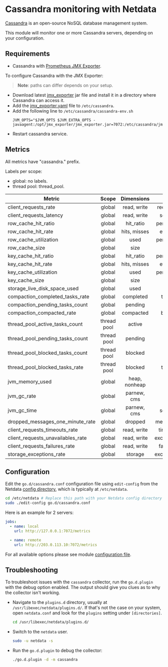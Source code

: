 <!--
title: "Cassandra monitoring with Netdata"
description: "Monitor the health and performance of Cassandra database servers with zero configuration, per-second metric granularity, and interactive visualizations."
custom_edit_url: https://github.com/netdata/go.d.plugin/edit/master/modules/cassandra/README.md
sidebar_label: "Cassandra"
-->

# Cassandra monitoring with Netdata

[Cassandra](https://cassandra.apache.org/_/index.html) is an open-source NoSQL database management system.

This module will monitor one or more Cassandra servers, depending on your configuration.

## Requirements

- Cassandra with [Prometheus JMX Exporter](https://github.com/prometheus/jmx_exporter).

To configure Cassandra with the JMX Exporter:

> **Note**: paths can differ depends on your setup.

- Download latest [jmx_exporter](https://repo1.maven.org/maven2/io/prometheus/jmx/jmx_prometheus_javaagent/) jar file
  and install it in a directory where Cassandra can access it.
- Add
  the [jmx_exporter.yaml](https://raw.githubusercontent.com/netdata/go.d.plugin/master/modules/cassandra/jmx_exporter.yaml)
  file to `/etc/cassandra`.
- Add the following line to `/etc/cassandra/cassandra-env.sh`
  ```
  JVM_OPTS="$JVM_OPTS $JVM_EXTRA_OPTS -javaagent:/opt/jmx_exporter/jmx_exporter.jar=7072:/etc/cassandra/jmx_exporter.yaml
  ```
- Restart cassandra service.

## Metrics

All metrics have "cassandra." prefix.

Labels per scope:

- global: no labels.
- thread pool: thread_pool.

| Metric                            |    Scope    |  Dimensions   |    Units     |
|-----------------------------------|:-----------:|:-------------:|:------------:|
| client_requests_rate              |   global    |  read, write  |  requests/s  |
| client_requests_latency           |   global    |  read, write  |   seconds    |
| row_cache_hit_ratio               |   global    |   hit_ratio   |  percentage  |
| row_cache_hit_rate                |   global    | hits, misses  |   events/s   |
| row_cache_utilization             |   global    |     used      |  percentage  |
| row_cache_size                    |   global    |     size      |    bytes     |
| key_cache_hit_ratio               |   global    |   hit_ratio   |  percentage  |
| key_cache_hit_rate                |   global    | hits, misses  |   events/s   |
| key_cache_utilization             |   global    |     used      |  percentage  |
| key_cache_size                    |   global    |     size      |    bytes     |
| storage_live_disk_space_used      |   global    |     used      |    bytes     |
| compaction_completed_tasks_rate   |   global    |   completed   |   tasks/s    |
| compaction_pending_tasks_count    |   global    |    pending    |    tasks     |
| compaction_compacted_rate         |   global    |   compacted   |   bytes/s    |
| thread_pool_active_tasks_count    | thread pool |    active     |    tasks     |
| thread_pool_pending_tasks_count   | thread pool |    pending    |    tasks     |
| thread_pool_blocked_tasks_count   | thread pool |    blocked    |    tasks     |
| thread_pool_blocked_tasks_rate    | thread pool |    blocked    |   tasks/s    |
| jvm_memory_used                   |   global    | heap, nonheap |    bytes     |
| jvm_gc_rate                       |   global    |  parnew, cms  |     gc/s     |
| jvm_gc_time                       |   global    |  parnew, cms  |   seconds    |
| dropped_messages_one_minute_rate  |   global    |    dropped    |  messages/s  |
| client_requests_timeouts_rate     |   global    |  read, write  |  timeout/s   |
| client_requests_unavailables_rate |   global    |  read, write  | exceptions/s |
| client_requests_failures_rate     |   global    |  read, write  |  failures/s  |
| storage_exceptions_rate           |   global    |    storage    | exceptions/s |

## Configuration

Edit the `go.d/cassandra.conf` configuration file using `edit-config` from the
Netdata [config directory](https://learn.netdata.cloud/docs/configure/nodes), which is typically at `/etc/netdata`.

```bash
cd /etc/netdata # Replace this path with your Netdata config directory
sudo ./edit-config go.d/cassandra.conf
```

Here is an example for 2 servers:

```yaml
jobs:
  - name: local
    url: http://127.0.0.1:7072/metrics

  - name: remote
    url: http://203.0.113.10:7072/metrics
```

For all available options please see
module [configuration file](https://github.com/netdata/go.d.plugin/blob/master/config/go.d/cassandra.conf).

## Troubleshooting

To troubleshoot issues with the `cassandra` collector, run the `go.d.plugin` with the debug option enabled. The output
should give you clues as to why the collector isn't working.

- Navigate to the `plugins.d` directory, usually at `/usr/libexec/netdata/plugins.d/`. If that's not the case on
  your system, open `netdata.conf` and look for the `plugins` setting under `[directories]`.

  ```bash
  cd /usr/libexec/netdata/plugins.d/
  ```

- Switch to the `netdata` user.

  ```bash
  sudo -u netdata -s
  ```

- Run the `go.d.plugin` to debug the collector:

  ```bash
  ./go.d.plugin -d -m cassandra
  ```
